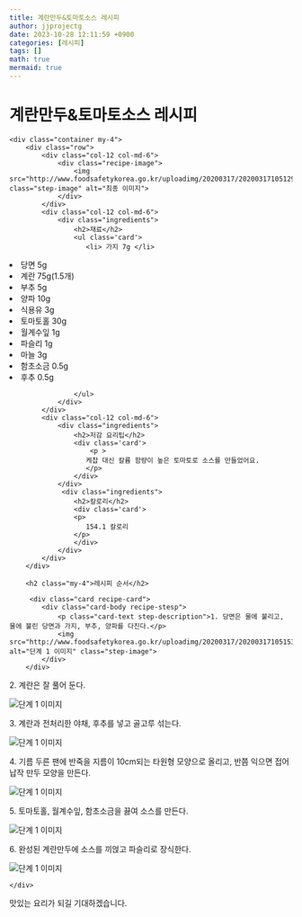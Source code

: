 ```yaml
---
title: 계란만두&토마토소스 레시피
author: jjprojectg
date: 2023-10-28 12:11:59 +0900
categories: [레시피]
tags: []
math: true
mermaid: true
---
```

<meta name="og:type" content="website" />
<meta charset="UTF-8">
    <div class="header">
        <h1>계란만두&토마토소스 레시피</h1>
    </div>

    <div class="container my-4">
        <div class="row">
            <div class="col-12 col-md-6">
                <div class="recipe-image">
                    <img src="http://www.foodsafetykorea.go.kr/uploadimg/20200317/20200317105129_1584409889495.jpg" class="step-image" alt="최종 이미지">
                </div>
            </div>
            <div class="col-12 col-md-6">
                <div class="ingredients">
                    <h2>재료</h2>
                    <ul class='card'>
                       <li> 가지 7g </li>
<li>  당면 5g </li>
<li>  계란 75g(1.5개) </li>
<li>  부추 5g </li>
<li>  양파 10g </li>
<li>  식용유 3g </li>
<li>  토마토홀 30g </li>
<li>  월계수잎 1g </li>
<li>  파슬리 1g </li>
<li>  마늘 3g </li>
<li>  함초소금 0.5g </li>
<li>  후추 0.5g </li>

                    </ul>
                </div>
            </div>
            <div class="col-12 col-md-6">
                <div class="ingredients">
                    <h2>저감 요리팁</h2>
                    <div class='card'> 
                        <p >
                       케찹 대신 칼륨 함량이 높은 토마토로 소스를 만들었어요.
                       </p>
                    </div>
                </div>
                 <div class="ingredients">
                    <h2>칼로리</h2>
                    <div class='card'> 
                    <p>
                       154.1 칼로리
                    </p>
                    </div>
                </div>
            </div>
        </div>

        <h2 class="my-4">레시피 순서</h2>

         <div class="card recipe-card">
            <div class="card-body recipe-stesp">
                <p class="card-text step-description">1. 당면은 물에 불리고, 물에 불린 당면과 가지, 부추, 양파를 다진다.</p>
                <img src="http://www.foodsafetykorea.go.kr/uploadimg/20200317/20200317105153_1584409913191.JPG" alt="단계 1 이미지" class="step-image">
            </div>
        </div>

  <div class="card recipe-card">
            <div class="card-body recipe-stesp">
                <p class="card-text step-description">2. 계란은 잘 풀어 둔다.</p>
                <img src="http://www.foodsafetykorea.go.kr/uploadimg/20200317/20200317105204_1584409924311.JPG" alt="단계 1 이미지" class="step-image">
            </div>
        </div>

  <div class="card recipe-card">
            <div class="card-body recipe-stesp">
                <p class="card-text step-description">3. 계란과 전처리한 야채, 후추를 넣고 골고루 섞는다.</p>
                <img src="http://www.foodsafetykorea.go.kr/uploadimg/20200317/20200317105216_1584409936854.JPG" alt="단계 1 이미지" class="step-image">
            </div>
        </div>

  <div class="card recipe-card">
            <div class="card-body recipe-stesp">
                <p class="card-text step-description">4. 기름 두른 팬에 반죽을 지름이 10cm되는 타원형 모양으로 올리고, 반쯤 익으면 접어 납작 만두 모양을 만든다.</p>
                <img src="http://www.foodsafetykorea.go.kr/uploadimg/20200317/20200317105230_1584409950034.JPG" alt="단계 1 이미지" class="step-image">
            </div>
        </div>

  <div class="card recipe-card">
            <div class="card-body recipe-stesp">
                <p class="card-text step-description">5. 토마토홀, 월계수잎, 함초소금을 끓여 소스를 만든다.</p>
                <img src="http://www.foodsafetykorea.go.kr/uploadimg/20200317/20200317105241_1584409961721.JPG" alt="단계 1 이미지" class="step-image">
            </div>
        </div>

  <div class="card recipe-card">
            <div class="card-body recipe-stesp">
                <p class="card-text step-description">6. 완성된 계란만두에 소스를 끼얹고 파슬리로 장식한다.</p>
                <img src="http://www.foodsafetykorea.go.kr/uploadimg/20200317/20200317105256_1584409976377.JPG" alt="단계 1 이미지" class="step-image">
            </div>
        </div>


       
    </div>
 맛있는 요리가 되길 기대하겠습니다.
